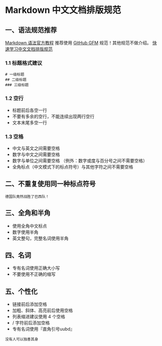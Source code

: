 # Markdown 中文文档排版规范

## 一、语法规范推荐

[Markdown 语法官方教程](https://markdown.com.cn/basic-syntax/)
推荐使用 [GitHub GFM](https://github.github.com/gfm/) 规范！其他规范不做介绍。
[快速学习中文文档排版规范](https://mp.weixin.qq.com/s/DkPGaWOol59BgyQIrKalig)

### 1.1 标题格式建议

```
# 一级标题
## 二级标题
### 三级标题
```

### 1.2 空行

- 标题前后各空一行
- 不要有多余的空行，不能连续出现两行空行
- 文本末尾多空一行

### 1.3 空格

- 中文与英文之间需要空格 
- 数字与中文之间需要空格
- 数字与单位之间需要空格 （例外：数字或度与百分号之间不需要空格）
- 全角标点（中文模式下的标点符号）与其他字符之间不需要空格

## 二、不重复使用同一种标点符号

```
德国队竟然战胜了巴西队！
```

## 三、全角和半角

- 使用全角中文标点
- 数字使用半角
- 英文整句，完整名词使用半角

## 四、名词

- 专有名词使用正确大小写
- 不要使用不正确的缩写

## 五、个性化

- 链接前后添加空格
- 加粗、斜体、高亮前后使用空格
- 列表缩进建议使用 4 个空格
- / 字符前后添加空格
- 专有名词使用『直角引号uubd』

~~~
没有人可以独善其身
~~~

